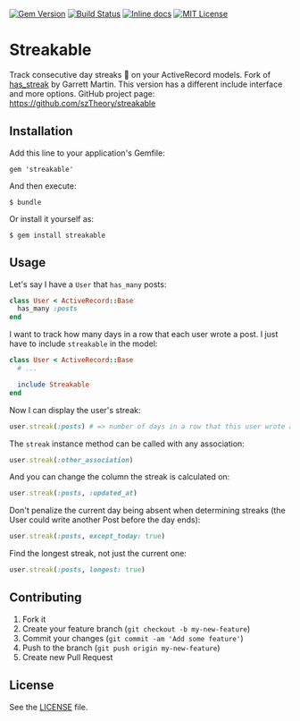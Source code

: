 [![Gem Version](https://badge.fury.io/rb/streakable.svg)](https://badge.fury.io/rb/streakable) [![Build Status](https://travis-ci.org/szTheory/streakable.svg?branch=master)](https://travis-ci.org/szTheory/streakable) [![Inline docs](http://inch-ci.org/github/szTheory/streakable.svg?branch=master)](http://inch-ci.org/github/szTheory/streakable) [![MIT License](https://img.shields.io/github/license/mashape/apistatus.svg)](https://github.com/szTheory/streakable/blob/master/LICENSE.txt)

# Streakable

Track consecutive day streaks :calendar: on your ActiveRecord models. Fork of [has_streak](https://github.com/garrettqmartin8/has_streak) by Garrett Martin. This version has a different include interface and more options. GitHub project page: https://github.com/szTheory/streakable

## Installation

Add this line to your application's Gemfile:

    gem 'streakable'

And then execute:

    $ bundle

Or install it yourself as:

    $ gem install streakable

## Usage

Let's say I have a <code>User</code> that <code>has_many</code> posts:

```ruby
class User < ActiveRecord::Base
  has_many :posts
end
```

I want to track how many days in a row that each user wrote a post. I just have to include <code>streakable</code> in the model:

```ruby
class User < ActiveRecord::Base
  # ...

  include Streakable
end
```

Now I can display the user's streak:

```ruby
user.streak(:posts) # => number of days in a row that this user wrote a post (as determined by the created_at column, by default)
```

The <code>streak</code> instance method can be called with any association:

```ruby
user.streak(:other_association)
```

And you can change the column the streak is calculated on:

```ruby
user.streak(:posts, :updated_at)
```

Don't penalize the current day being absent when determining streaks (the User could write another Post before the day ends):

```ruby
user.streak(:posts, except_today: true)
```

Find the longest streak, not just the current one:

```ruby
user.streak(:posts, longest: true)
```

## Contributing

1. Fork it
2. Create your feature branch (`git checkout -b my-new-feature`)
3. Commit your changes (`git commit -am 'Add some feature'`)
4. Push to the branch (`git push origin my-new-feature`)
5. Create new Pull Request

## License

See the [LICENSE](https://github.com/szTheory/streakable/blob/master/LICENSE.txt) file.